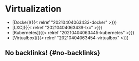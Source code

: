 # Virtualization


-   [Docker]({{< relref "20210404063433-docker" >}})
-   [LXC]({{< relref "20210404063439-lxc" >}})
-   [Kubernetes]({{< relref "20210404063445-kubernetes" >}})
-   [Virtualbox]({{< relref "20210404063454-virtualbox" >}})


## No backlinks! {#no-backlinks}


